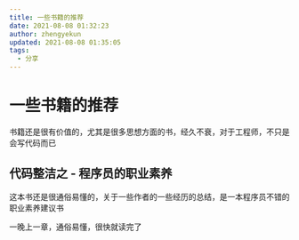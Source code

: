 ```yaml
---
title: 一些书籍的推荐
date: 2021-08-08 01:32:23
author: zhengyekun
updated: 2021-08-08 01:35:05
tags: 
  - 分享
---
```

# 一些书籍的推荐

书籍还是很有价值的，尤其是很多思想方面的书，经久不衰，对于工程师，不只是会写代码而已

## 代码整洁之 - 程序员的职业素养

这本书还是很通俗易懂的，关于一些作者的一些经历的总结，是一本程序员不错的职业素养建议书

一晚上一章，通俗易懂，很快就读完了
